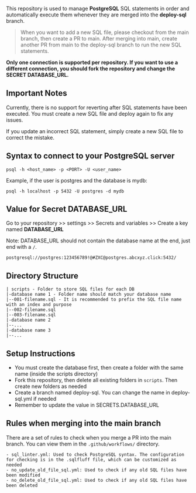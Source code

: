This repository is used to manage **PostgreSQL** SQL statements in order and automatically execute them whenever they are merged into the **deploy-sql** branch.

> When you want to add a new SQL file, please checkout from the main branch, then create a PR to main. After merging into main, create another PR from main to the deploy-sql branch to run the new SQL statements.

**Only one connection is supported per repository. If you want to use a different connection, you should fork the repository and change the SECRET DATABASE_URL.**

## Important Notes

Currently, there is no support for reverting after SQL statements have been executed. You must create a new SQL file and deploy again to fix any issues.

If you update an incorrect SQL statement, simply create a new SQL file to correct the mistake.

## Syntax to connect to your PostgreSQL server

```
psql -h <host_name> -p <PORT> -U <user_name>
```

Example, if the user is postgres and the database is mydb:

```
psql -h localhost -p 5432 -U postgres -d mydb
```

## Value for Secret DATABASE_URL

Go to your repository >> settings >> Secrets and variables >> Create a key named **DATABASE_URL**

Note: DATABASE_URL should not contain the database name at the end, just end with a `/`.

```
postgresql://postgres:123456789!@#ZXC@postgres.abcxyz.click:5432/
```

## Directory Structure

```
| scripts - Folder to store SQL files for each DB
|-database name 1 - Folder name should match your database name
|--001-filename.sql - It is recommended to prefix the SQL file name with an index and purpose
|--002-filename.sql
|--003-filename.sql
|-database name 2
|--...
|-database name 3
|--...
```

## Setup Instructions

- You must create the database first, then create a folder with the same name (inside the scripts directory)
- Fork this repository, then delete all existing folders in `scripts`. Then create new folders as needed
- Create a branch named deploy-sql. You can change the name in deploy-sql.yml if needed
- Remember to update the value in SECRETS.DATABASE_URL

## Rules when merging into the main branch

There are a set of rules to check when you merge a PR into the main branch. You can view them in the `.github/workflows/` directory.

```
- sql_linter.yml: Used to check PostgreSQL syntax. The configuration for checking is in the .sqlfluff file, which can be customized as needed
- no_update_old_file_sql.yml: Used to check if any old SQL files have been modified
- no_delete_old_file_sql.yml: Used to check if any old SQL files have been deleted
```
